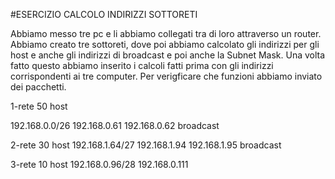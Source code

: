 #ESERCIZIO CALCOLO INDIRIZZI SOTTORETI

Abbiamo messo tre pc e li abbiamo collegati tra di loro attraverso un router. Abbiamo creato tre sottoreti, dove poi abbiamo calcolato gli indirizzi per gli host e anche gli indirizzi di broadcast e poi anche la Subnet Mask. Una volta fatto questo abbiamo inserito i calcoli fatti prima con gli indirizzi corrispondenti ai tre computer. Per verigficare che funzioni abbiamo inviato dei pacchetti.



1-rete 50 host

192.168.0.0/26 
192.168.0.61
192.168.0.62 broadcast



2-rete 30 host
192.168.1.64/27
192.168.1.94
192.168.1.95 broadcast

3-rete 10 host
192.168.0.96/28
192.168.0.111
 